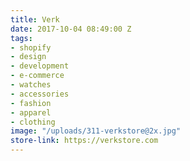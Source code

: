 ```yaml
---
title: Verk
date: 2017-10-04 08:49:00 Z
tags:
- shopify
- design
- development
- e-commerce
- watches
- accessories
- fashion
- apparel
- clothing
image: "/uploads/311-verkstore@2x.jpg"
store-link: https://verkstore.com
---
```



